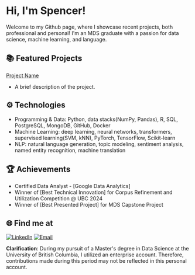 # Hi, I'm Spencer!

Welcome to my Github page, where I showcase recent projects, both professional and personal!
I'm an MDS graduate with a passion for data science, machine learning, and language.

## 📚 Featured Projects

[Project Name](link-to-repository)
* A brief description of the project.

## ⚙️ Technologies
- Programming & Data: Python, data stacks(NumPy, Pandas), R, SQL, PostgreSQL, MongoDB, GitHub, Docker
- Machine Learning: deep learning, neural networks, transformers, supervised learning(SVM, kNN), PyTorch, TensorFlow, Scikit-learn
- NLP: natural language generation, topic modeling, sentiment analysis, named entity recognition, machine translation

## 🏆 Achievements
- Certified Data Analyst - [Google Data Analytics]
- Winner of [Best Technical Innovation] for Corpus Refinement and Utilization Competition @ UBC 2024
- Winner of [Best Presented Project] for MDS Capstone Project

## 🌐 Find me at
[![LinkedIn](https://img.shields.io/badge/LinkedIn-SpencerLiao-blue?style=flat&logo=linkedin)](https://www.linkedin.com/in/sfliao/)
[![Email](https://img.shields.io/badge/Email-f.liao%40aol.com-orange?style=flat&logo=microsoftoutlook)](mailto:f.liao@aol.com)

**Clarification**: During my pursuit of a Master's degree in Data Science at the University of British Columbia, I utilized an enterprise account. Therefore, contributions made during this period may not be reflected in this personal account.
